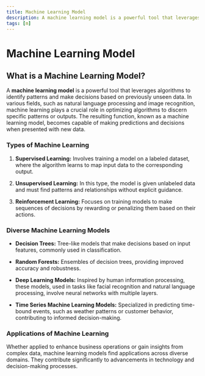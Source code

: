 ```yaml
---
title: Machine Learning Model
description: A machine learning model is a powerful tool that leverages algorithms to identify patterns and make decisions based on previously unseen data. In various fields, such as natural language processing and image recognition, machine learning plays a crucial role in optimizing algorithms to discern specific patterns or outputs.
tags: [m]
---
```


# Machine Learning Model

## What is a Machine Learning Model?

A **machine learning model** is a powerful tool that leverages algorithms to identify patterns and make decisions based on previously unseen data. In various fields, such as natural language processing and image recognition, machine learning plays a crucial role in optimizing algorithms to discern specific patterns or outputs. The resulting function, known as a machine learning model, becomes capable of making predictions and decisions when presented with new data.

### Types of Machine Learning

1. **Supervised Learning:** Involves training a model on a labeled dataset, where the algorithm learns to map input data to the corresponding output.

2. **Unsupervised Learning:** In this type, the model is given unlabeled data and must find patterns and relationships without explicit guidance.

3. **Reinforcement Learning:** Focuses on training models to make sequences of decisions by rewarding or penalizing them based on their actions.

### Diverse Machine Learning Models

- **Decision Trees:** Tree-like models that make decisions based on input features, commonly used in classification.

- **Random Forests:** Ensembles of decision trees, providing improved accuracy and robustness.

- **Deep Learning Models:** Inspired by human information processing, these models, used in tasks like facial recognition and natural language processing, involve neural networks with multiple layers.

- **Time Series Machine Learning Models:** Specialized in predicting time-bound events, such as weather patterns or customer behavior, contributing to informed decision-making.

### Applications of Machine Learning

Whether applied to enhance business operations or gain insights from complex data, machine learning models find applications across diverse domains. They contribute significantly to advancements in technology and decision-making processes.
